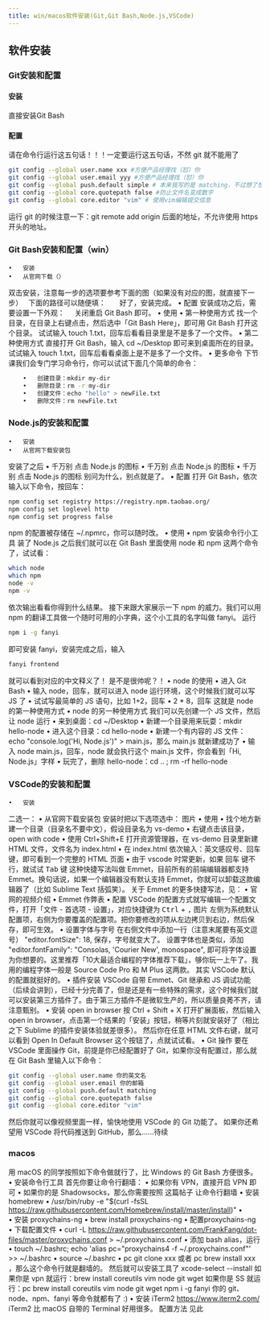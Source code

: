 ```yaml
---
title: win/macos软件安装(Git,Git Bash,Node.js,VSCode)
---
```


## 软件安装
### Git安装和配置
#### 安装
直接安装Git Bash
#### 配置
请在命令行运行这五句话！！！一定要运行这五句话，不然 git 就不能用了
``` bash
git config --global user.name xxx #方便产品经理找（怼）你
git config --global user.email yyy #方便产品经理找（怼）你
git config --global push.default simple # 本来我写的是 matching，不过想了想可能 simple 更好
git config --global core.quotepath false #防止文件名变成数字
git config --global core.editor "vim" # 使用vim编辑提交信息
```
运行 git 的时候注意一下：git remote add origin 后面的地址，不允许使用 https 开头的地址。
### Git Bash安装和配置（win）
	•	安装
	•	从官网下载（）
双击安装，注意每一步的选项要参考下面的图（如果没有对应的图，就直接下一步）
  下面的路径可以随便填：      
好了，安装完成。
	•	配置
安装成功之后，需要设置一下外观：
   
关闭重启 Git Bash 即可。
	•	使用
	•	第一种使用方式
找一个目录，在目录上右键点击，然后选中「Git Bash Here」，即可用 Git Bash 打开这个目录。
试试输入 touch 1.txt，回车后看看目录里是不是多了一个文件。
	•	第二种使用方式
直接打开 Git Bash，输入 cd ~/Desktop 即可来到桌面所在的目录。
试试输入 touch 1.txt，回车后看看桌面上是不是多了一个文件。
	•	更多命令
下节课我们会专门学习命令行，你可以试试下面几个简单的命令：
``` bash
	•	创建目录：mkdir my-dir
	•	删除目录：rm -r my-dir
	•	创建文件：echo "hello" > newFile.txt
	•	删除文件：rm newFile.txt
```

### Node.js的安装和配置
	•	安装
	•	从官网下载安装包
安装了之后
	•	千万别 点击 Node.js 的图标
	•	千万别 点击 Node.js 的图标
	•	千万别 点击 Node.js 的图标
别问为什么，别点就是了。
	•	配置
打开 Git Bash，依次输入以下命令，按回车：
``` bash
npm config set registry https://registry.npm.taobao.org/
npm config set loglevel http
npm config set progress false
```
npm 的配置被存储在 ~/.npmrc，你可以随时改。
	•	使用
	•	npm 安装命令行小工具
装了 Node.js 之后我们就可以在 Git Bash 里面使用 node 和 npm 这两个命令了，试试看：
``` bash
which node
which npm
node -v
npm -v
```
依次输出看看你得到什么结果。
接下来跟大家展示一下 npm 的威力。我们可以用 npm 的翻译工具做一个随时可用的小字典，这个小工具的名字叫做 fanyi。
运行 
``` bash
npm i -g fanyi 
```
即可安装 fanyi，安装完成之后，输入 
``` bash
fanyi frontend 
```
就可以看到对应的中文释义了！
是不是很帅呢？！
	•	node 的使用
	•	进入 Git Bash
	•	输入 node，回车，就可以进入 node 运行环境，这个时候我们就可以写 JS 了
	•	试试写最简单的 JS 语句，比如 1+2，回车
	•	2 * 8，回车
这就是 node 的第一种使用方式
	•	node 的另一种使用方式
我们可以先创建一个 JS 文件，然后让 node 运行
	•	来到桌面：cd ~/Desktop
	•	新建一个目录用来玩耍：mkdir hello-node
	•	进入这个目录：cd hello-node
	•	新建一个有内容的 JS 文件：echo "console.log('Hi, Node.js')" > main.js，那么 main.js 就新建成功了
	•	输入 node main.js，回车，node 就会执行这个 main.js 文件，你会看到「Hi, Node.js」字样
	•	玩完了，删除 hello-node：cd .. ; rm -rf hello-node

### VSCode的安装和配置
	•	安装
二选一：
	•	从官网下载安装包
安装时把以下选项选中：
图片
	•	使用
	•	找个地方新建一个目录（目录名不要中文），假设目录名为 vs-demo
	•	右键点击该目录，open with code
	•	使用 Ctrl+Shift+E 打开资源管理器，在 vs-demo 目录里新建 HTML 文件，文件名为 index.html
	•	在 index.html 依次输入：英文感叹号、<kbd>回车</kbd> 键，即可看到一个完整的 HTML 页面
	•	由于 vscode 时常更新，如果 <kbd>回车</kbd> 键不行，就试试 <kbd>Tab</kbd> 键
这种快捷写法叫做 Emmet，目前所有的前端编辑器都支持 Emmet。换句话说，如果一个编辑器没有默认支持 Emmet，你就可以卸载这款编辑器了（比如 Sublime Text 括弧笑）。
关于 Emmet 的更多快捷写法，见：
	•	官网的视频介绍
	•	Emmet 作弊表
	•	配置
VSCode 的配置方式就写编辑一个配置文件，打开「文件 - 首选项 - 设置」，对应快捷键为 <kbd>Ctrl</kbd> + <kbd>,</kbd>
图片
左侧为系统默认配置项，右侧为你要覆盖的配置项。把你要修改的项从左边拷贝到右边，然后保存，即可生效。
	•	设置字体与字号
在右侧文件中添加一行（注意末尾要有英文逗号）
"editor.fontSize": 18,
保存，字号就变大了。
设置字体也是类似，添加
"editor.fontFamily": "Consolas, 'Courier New', monospace",
即可将字体设置为你想要的。这里推荐「10大最适合编程的字体推荐下载」，够你玩一上午了。我用的编程字体一般是 Source Code Pro 和 M Plus 这两款。
其实 VSCode 默认的配置就挺好的。
	•	插件安装
VSCode 自带 Emmet、Git 继承和 JS 调试功能（后续会讲到），已经十分完善了，但是还是有一些特殊的需求，这个时候我们就可以安装第三方插件了。由于第三方插件不是微软生产的，所以质量良莠不齐，请注意甄别。
	•	安装 open in browser
按 Ctrl + Shift + X 打开扩展面板，然后输入 open in browser，点击第一个结果的「安装」按钮，稍等片刻就安装好了（相比之下 Sublime 的插件安装体验就差很多）。
然后你在任意 HTML 文件右键，就可以看到 Open In Default Browser 这个按钮了，点就试试看。
	•	Git 操作
要在 VSCode 里面操作 Git，前提是你已经配置好了 Git，如果你没有配置过，那么就在 Git Bash 里输入以下命令：
``` bash
git config --global user.name 你的英文名
git config --global user.email 你的邮箱
git config --global push.default matching 
git config --global core.quotepath false
git config --global core.editor "vim"
```
然后你就可以像视频里面一样，愉快地使用 VSCode 的 Git 功能了。
如果你还希望用 VSCode 将代码推送到 GitHub，那么……待续
### macos
用 macOS 的同学按照如下命令做就行了，比 Windows 的 Git Bash 方便很多。
	•	安装命令行工具
首先你要让命令行翻墙：
	•	如果你有 VPN，直接开启 VPN 即可
	•	如果你的是 Shadowsocks，那么你需要按照 这篇帖子 让命令行翻墙
	•	安装 homebrew
	•	/usr/bin/ruby -e "$(curl -fsSL https://raw.githubusercontent.com/Homebrew/install/master/install)"
	•	
	•	安装 proxychains-ng
	•	brew install proxychains-ng
	•	配置proxychains-ng
	•	下载配置文件
	•	 curl -L https://raw.githubusercontent.com/FrankFang/dot-files/master/proxychains.conf > ~/.proxychains.conf
	•	添加 bash alias，运行
	•	 touch ~/.bashrc; echo 'alias pc="proxychains4 -f ~/.proxychains.conf"' >> ~/.bashrc
	•	source ~/.bashrc
	•	pc git clone xxx 或者 pc brew install xxx ，那么这个命令行就是翻墙的。
然后就可以安装工具了
xcode-select --install
如果你是 vpn 就运行：brew install coreutils vim node git wget 
如果你是 SS 就运行：pc brew install coreutils vim node git wget 
npm i -g fanyi
你的 git、node、npm、fanyi 等命令就都有了 :)
	•	安装 iTerm2
https://www.iterm2.com/
iTerm2 比 macOS 自带的 Terminal 好用很多。
配置方法 见此
